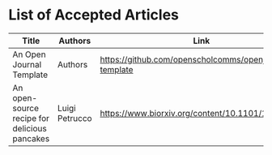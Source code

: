 # List of Accepted Articles

Title  | Authors  | Link  |
------ | -------- | ----- |
An Open Journal Template | Authors | https://github.com/openscholcomms/openjournal-template |
An open-source recipe for delicious pancakes | Luigi Petrucco | https://www.biorxiv.org/content/10.1101/188904v2 |
